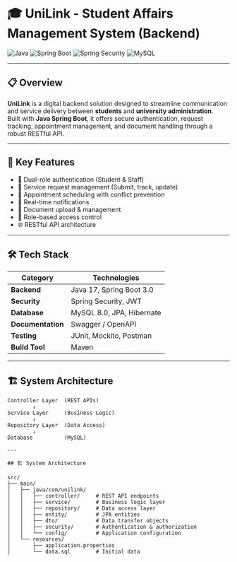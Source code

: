 # 🎓 UniLink - Student Affairs Management System (Backend)

![Java](https://img.shields.io/badge/Java-17-orange)
![Spring Boot](https://img.shields.io/badge/Spring%20Boot-3.0-green)
![Spring Security](https://img.shields.io/badge/Spring%20Security-JWT-blue)
![MySQL](https://img.shields.io/badge/MySQL-8.0-lightblue)

---

## 📋 Overview

**UniLink** is a digital backend solution designed to streamline communication and service delivery between **students** and **university administration**.  
Built with **Java Spring Boot**, it offers secure authentication, request tracking, appointment management, and document handling through a robust RESTful API.

---

## 🎯 Key Features

- 🔐 Dual-role authentication (Student & Staff)
- 📨 Service request management (Submit, track, update)
- 📅 Appointment scheduling with conflict prevention
- 🔔 Real-time notifications
- 📂 Document upload & management
- 🧩 Role-based access control
- 🌐 RESTful API architecture

---

## 🛠 Tech Stack

| Category | Technologies |
|-----------|---------------|
| **Backend** | Java 17, Spring Boot 3.0 |
| **Security** | Spring Security, JWT |
| **Database** | MySQL 8.0, JPA, Hibernate |
| **Documentation** | Swagger / OpenAPI |
| **Testing** | JUnit, Mockito, Postman |
| **Build Tool** | Maven |

---

## 🏗 System Architecture

```text
Controller Layer  (REST APIs)
        ↓
Service Layer     (Business Logic)
        ↓
Repository Layer  (Data Access)
        ↓
Database          (MySQL)

---

## 🏗 System Architecture

src/
├── main/
│   ├── java/com/unilink/
│   │   ├── controller/     # REST API endpoints
│   │   ├── service/        # Business logic layer
│   │   ├── repository/     # Data access layer
│   │   ├── entity/         # JPA entities
│   │   ├── dto/            # Data transfer objects
│   │   ├── security/       # Authentication & authorization
│   │   └── config/         # Application configuration
│   └── resources/
│       ├── application.properties
│       └── data.sql        # Initial data

